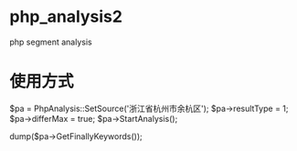 # php_analysis2
php segment analysis

# 使用方式

$pa = PhpAnalysis::SetSource('浙江省杭州市余杭区');
      $pa->resultType = 1;
      $pa->differMax  = true;
      $pa->StartAnalysis();

 dump($pa->GetFinallyKeywords());
